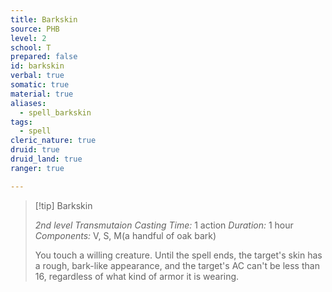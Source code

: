 ```yaml
---
title: Barkskin
source: PHB
level: 2
school: T
prepared: false
id: barkskin
verbal: true
somatic: true
material: true
aliases:
  - spell_barkskin
tags:
  - spell
cleric_nature: true
druid: true
druid_land: true
ranger: true

---
```

>[!tip] Barkskin
>
> *2nd level Transmutaion*
> *Casting Time:* 1 action
> *Duration:* 1 hour
> *Components:* V, S, M(a handful of oak bark)
>
>You touch a willing creature. Until the spell ends, the target's skin has a rough, bark-like appearance, and the target's AC can't be less than 16, regardless of what kind of armor it is wearing.
>

